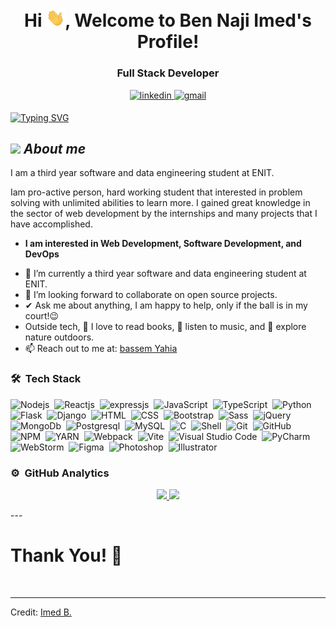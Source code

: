 <h1 align="center">Hi <img src="https://raw.githubusercontent.com/ABSphreak/ABSphreak/master/gifs/Hi.gif" width="30px">, Welcome to Ben Naji Imed's Profile! </h1>
<h3 align="center">Full Stack Developer </h3>
<p align="center">
<a href="https://linkedin.com/in/imed-ben-naji-60924519a" target="_blank">
<img src=https://img.shields.io/badge/linkedin-%2300acee.svg?color=405DE6&style=for-the-badge&logo=linkedin&logoColor=white alt=linkedin style="margin-bottom: 5px;" />
</a>
<a href="mailto: imedbennaji4@gmail.com" target="_blank">
<img src=https://img.shields.io/badge/gmail-%2300acee.svg?color=white&style=for-the-badge&logo=gmail alt=gmail style="margin-bottom: 5px;" />
</a>
  
  [![Typing SVG](https://readme-typing-svg.herokuapp.com?font=Architects+Daughter&color=7AF79A&size=30&lines=Hey!+It's+Imed!;I'm+a+Software+and+Data+Engineering+Student...;And+I'm+a+Tunisian)]()

  
  ## <img src="https://media.giphy.com/media/ObNTw8Uzwy6KQ/giphy.gif" width="30px">&nbsp;***About me***

I am a third year software and data engineering student at ENIT.

Iam pro-active person, hard working student that interested in problem solving with unlimited abilities to learn more.
I gained great knowledge in the sector of web development by the internships and many projects that I have accomplished.

* **I am interested in Web Development, Software Development, and DevOps**
- 🌱 I’m currently a third year software and data engineering student at ENIT.
- 👯 I’m looking forward to collaborate on open source projects.
- ✔ Ask me about anything, I am happy to help, only if the ball is in my court!😉<br>
- Outside tech, 📖 I love to read books, 🎵 listen to music, and 🌴 explore nature outdoors.
- 📫 Reach out to me at: <a href="imedbennaji4@gmail.com">bassem Yahia</a>
  
### 🛠 &nbsp;Tech Stack
![Nodejs](https://img.shields.io/badge/-Node-05122A?style=flat&logo=node.js)&nbsp;
![Reactjs](https://img.shields.io/badge/-React-05122A?style=flat&logo=react)&nbsp;
![expressjs](https://img.shields.io/badge/-Express-05122A?style=flat&logo=express)&nbsp;
![JavaScript](https://img.shields.io/badge/-JavaScript-05122A?style=flat&logo=javascript)&nbsp;
![TypeScript](https://img.shields.io/badge/-TypeScript-05122A?style=flat&logo=typescript)&nbsp;
![Python](https://img.shields.io/badge/-Python-05122A?style=flat&logo=python)&nbsp;
![Flask](https://img.shields.io/badge/-Flask-05122A?style=flat&logo=flask)&nbsp;
![Django](https://img.shields.io/badge/-Django-05122A?style=flat&logo=django)&nbsp;
![HTML](https://img.shields.io/badge/-HTML-05122A?style=flat&logo=HTML5)&nbsp;
![CSS](https://img.shields.io/badge/-CSS-05122A?style=flat&logo=CSS3&logoColor=1572B6)&nbsp;
![Bootstrap](https://img.shields.io/badge/-Bootstrap-05122A?style=flat&logo=Bootstrap&logoColor=1572B6)&nbsp;
![Sass](https://img.shields.io/badge/-Sass-05122A?style=flat&logo=Sass&logoColor=A8B9CC)&nbsp;
![jQuery](https://img.shields.io/badge/-jQuery-05122A?style=flat&logo=jQuery&logoColor=1572B6)&nbsp;
![MongoDb](https://img.shields.io/badge/-MongoDb-05122A?style=flat&logo=mongodb)&nbsp;
![Postgresql](https://img.shields.io/badge/-Postgresql-05122A?style=flat&logo=postgresql)&nbsp;
![MySQL](https://img.shields.io/badge/-MySQL-05122A?style=flat&logo=mysql&logoColor=fff)&nbsp;
![C](https://img.shields.io/badge/-C-05122A?style=flat&logo=C&logoColor=A8B9CC)&nbsp;
![Shell](https://img.shields.io/badge/-Shell%20Programming-05122A?style=flat)&nbsp;
![Git](https://img.shields.io/badge/-Git-05122A?style=flat&logo=git)&nbsp;
![GitHub](https://img.shields.io/badge/-GitHub-05122A?style=flat&logo=github)&nbsp;
![NPM](https://img.shields.io/badge/-NPM-05122A?style=flat&logo=npm)&nbsp;
![YARN](https://img.shields.io/badge/-Yarn-05122A?style=flat&logo=yarn)&nbsp;
![Webpack](https://img.shields.io/badge/-Webpack-05122A?style=flat&logo=webpack)&nbsp;
![Vite](https://img.shields.io/badge/-Vitejs-05122A?style=flat&logo=vite)&nbsp;
![Visual Studio Code](https://img.shields.io/badge/-Visual%20Studio%20Code-05122A?style=flat&logo=visual-studio-code&logoColor=007ACC)&nbsp;
![PyCharm](https://img.shields.io/badge/-PyCharm-05122A?style=flat&logo=pycharm)&nbsp;
![WebStorm](https://img.shields.io/badge/-WebStorm-05122A?style=flat&logo=webstorm)&nbsp;
![Figma](https://img.shields.io/badge/-Figma-05122A?style=flat&logo=figma)&nbsp;
![Photoshop](https://img.shields.io/badge/-Photoshop-05122A?style=flat&logo=adobe-photoshop)&nbsp;
![Illustrator](https://img.shields.io/badge/-Illustrator-05122A?style=flat&logo=adobe-illustrator)&nbsp;

### ⚙️ &nbsp;GitHub Analytics

<p align="center">
<a href="https://github.com/AVS1508">
  <img height="180em" src="https://github-readme-stats-eight-theta.vercel.app/api?username=BenNajiImed&show_icons=true&theme=algolia&include_all_commits=true&count_private=true"/>
  <img height="180em" src="https://github-readme-stats-eight-theta.vercel.app/api/top-langs/?username=BenNajiImed&layout=compact&langs_count=8&theme=algolia"/>
</a>
</p>
---

<h1>Thank You! 🤵 </h1>
<Br>

------
  
Credit: [Imed B.](https://github.com/BenNajiImed)
